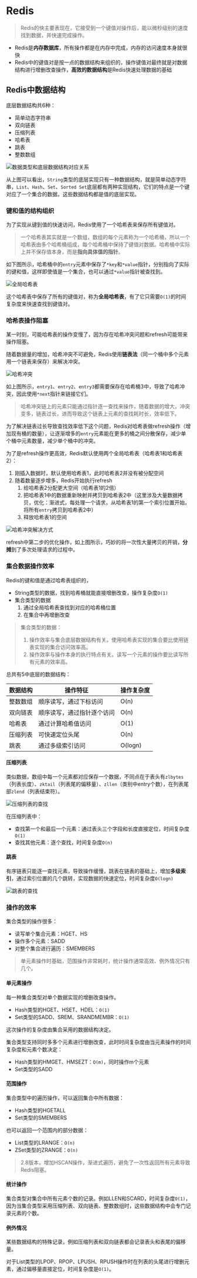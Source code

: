# Redis

> Redis的快主要表现在，它接受到一个键值对操作后，能以微秒级别的速度找到数据，并快速完成操作。

- Redis是**内存数据库**，所有操作都是在内存中完成，内存的访问速度本身就很快
- Redis中的键值对是按一点的数据结构来组织的，操作键值对最终就是对数据结构进行增删改查操作，**高效的数据结构**是Redis快速处理数据的基础

## Redis中数据结构

底层数据结构共6种：

- 简单动态字符串
- 双向链表
- 压缩列表
- 哈希表
- 跳表
- 整数数组

![数据类型和底层数据结构对应关系](/images/20200810220059.jpg)

从上图可以看出，`String`类型的底层实现只有一种数据结构，就是简单动态字符串，`List`、`Hash`、`Set`、`Sorted Set`底层都有两种实现结构，它们的特点是一个键对应了一个集合的数据，这些数据结构都是值的底层实现。

### 键和值的结构组织

为了实现从键到值的快速访问，Redis使用了一个哈希表来保存所有键值对。

> 一个哈希表其实就是一个数组，数组的每个元素称为一个哈希桶，所以一个哈希表由多个哈希桶组成，每个哈希桶中保持了键值对数据。哈希桶中实际上并不保存值本身，而是**指向具体值的指针**。

如下图所示，哈希桶中的`entry`元素中保存了`*key`和`*value`指针，分别指向了实际的键和值，这样即使值是一个集合，也可以通过`*value`指针被查找到。

![全局哈希表](/images/20200810222429.jpg)

这个哈希表中保存了所有的键值对，称为**全局哈希表**，有了它只需要`O(1)`的时间复杂度来快速查找到键值对。

### 哈希表操作阻塞

某一时刻，可能哈希表的操作变慢了，因为存在哈希冲突问题和refresh可能带来操作阻塞。

随着数据量的增加，哈希冲突不可避免，Redis使用**链表法**（同一个桶中多个元素用一个链表来保存）来解决冲突。

![哈希冲突](/images/20200810223253.jpg)

如上图所示，`entry1`、`entry2`、`entry3`都需要保存在哈希桶3中，导致了哈希冲突，因此使用`*next`指针来链接它们。

> 哈希冲突链上的元素只能通过指针逐一查找来操作，随着数据的增大，冲突变多，链表过长，进而导致这个链表上元素的查找耗时长，效率低下。

为了解决链表过长导致查找效率低下这个问题，Redis对哈希表做refresh操作（增加现有桶的数量），让逐渐增多的`entry`元素能在更多的桶之间分散保存，减少单个桶中元素数量，减少单个桶中的冲突。

为了是refresh操作更高效，Redis默认使用两个全局哈希表（哈希表1和哈希表2）：

1. 刚插入数据时，默认使用哈希表1，此时哈希表2并没有被分配空间
2. 随着数量逐步增多，Redis开始执行refresh
   1. 给哈希表2分配更大空间（哈希表1的2倍）
   2. 把哈希表1中的数据重新映射并拷贝到哈希表2中（这里涉及大量数据拷贝，优化：渐进式，每处理一个请求，从哈希表1的第一个索引位置开始，将所有`entry`拷贝到哈希表2中）
   3. 释放哈希表1的空间

![哈希冲突解决方式](/images/20200810224501.jpg)

refresh中第二步的优化操作，如上图所示，巧妙的将一次性大量拷贝的开销，**分摊**到了多次处理请求的过程中。

### 集合数据操作效率

Redis的键和值是通过哈希表组织的，

- String类型的数据，找到哈希桶就能直接增删改查，操作复杂度`O(1)`
- 集合类型的数据
    1. 通过全局哈希表查找到对应的哈希桶位置
    2. 在集合中再增删改查

> 集合类型的数据：
>
> 1. 操作效率与集合底层数据结构有关。使用哈希表实现的集合要比使用链表实现的集合访问效率高。
> 2. 操作效率与操作本身的执行特点有关。读写一个元素的操作要比读写所有元素的效率高。

总共有5中底层的数据结构：

数据结构|操作特征|操作复杂度
---|---|---
整数数组|顺序读写，通过下标访问|O(n)
双向链表|顺序读写，通过指针逐个访问|O(n)
哈希表|通过计算哈希值访问|O(1)
压缩列表|可快速定位头尾|O(n)
跳表|通过多级索引访问|O(logn)

#### 压缩列表

类似数据，数组中每一个元素都对应保存一个数据，不同点在于表头有`zlbytes`（列表长度）、`zktail`（列表尾的偏移量）、`zllen`（类别中entry个数），在列表尾部`zlend`（列表结束符）。

![压缩列表的查找](/images/20200810225952.jpg)

在压缩列表中：

- 查找第一个和最后一个元素：通过表头三个字段和长度直接定位，时间复杂度`O(1)`
- 查找其他元素：逐个查找，时间复杂度`O(n)`

#### 跳表

有序链表只能逐一查找元素，导致操作缓慢，跳表在链表的基础上，增加**多级索引**，通过索引位置的几个跳转，实现数据的快速定位，时间复杂度`O(logn)`

![跳表的查找](/images/20200810230244.jpg)

### 操作的效率

集合类型的操作很多：

- 读写单个集合元素：HGET、HS
- 操作多个元素：SADD
- 对整个集合进行遍历：SMEMBERS

> 单元素操作时基础，范围操作非常耗时，统计操作通常高效、例外情况只有几个。

#### 单元素操作

每一种集合类型对单个数据实现的增删改查操作。

- Hash类型的HGET、HSET、HDEL：`O(1)`
- Set类型的SADD、SREM、SRANDMEMBR：`O(1)`

这次操作的复杂度由集合采用的数据结构决定。

集合类型支持同时多多个元素进行增删改查，此时时间复杂度由当元素操作的时间复杂度和元素个数决定：

- Hash类型的HMGET、HMSEZT：`O(m)`，同时操作m个元素
- Set类型的SADD

#### 范围操作

集合类型中的遍历操作，可以返回集合中所有数据：

- Hash类型的HGETALL
- Set类型的SMEMBERS

也可以返回一个范围内的部分数据：

- List类型的LRANGE：`O(n)`
- ZSet类型的ZRANGE：`O(n)`

> 2.8版本，增加HSCAN操作，渐进式遍历，避免了一次性返回所有元素导致Redis阻塞。

#### 统计操作

集合类型对集合中所有元素个数的记录。例如LLEN和SCARD，时间复杂度`O(1)`，因为当集合类型采用压缩列表、双向链表、整数数组时，这些数据结构中会专门记录元素的个数。

#### 例外情况

某些数据结构的特殊记录，例如压缩列表和双向链表都会记录表头和表尾的偏移量。

对于List类型的LPOP、RPOP、LPUSH、RPUSH操作时在列表的头尾进行增删元素，通过偏移量直接定位，时间复杂度是`O(1)`。
